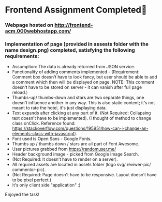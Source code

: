 # Frontend Assignment Completed:pencil:

### Webpage hosted on http://frontend-acm.000webhostapp.com/

### Implementation of page (provided in assests folder with the name design.png) completed, satisfying the following requirements:

* Assumption: The data is already returned from JSON service.
* Functionality of adding comments implemented - (Requirement: Comment box doesn't have to look fancy, but user should be able to add a comment which then will be displayed on page. NOTE: This comment doesn't have to be stored on server - it can vanish after full page reload.) 
* Thumbs-up/ thumbs-down and stars are two separate things, one doesn't influence another in any way. This is also static content; it's not meant to rate the hotel, it's just displaying data. 
* Text expands after clicking at any part of it. (Not Required: Collapsing text doesn't have to be implemented). (I thought of method to change class onClick. Reference found: https://stackoverflow.com/questions/195951/how-can-i-change-an-elements-class-with-javascript).
* Font used is Open Sans - Google Fonts.
* Thumbs up / thumbs down / stars are all part of Font Awesome.
* User pictures grabbed from https://randomuser.me/
* Header background image - picked from Google Image Search.
* (Not Required: It doesn't have to render on a server).
* All required assets are located in assets folder (logo svg/ reviwer-pic/ commentor-pic).
* (Not Required: Page doesn't have to be responsive. Layout doesn't have to be pixel perfect.)
* It's only client side "application" :)

Enjoyed the task!
